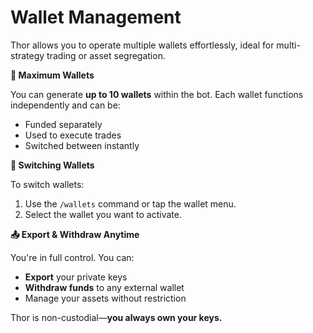 # Wallet Management

Thor allows you to operate multiple wallets effortlessly, ideal for multi-strategy trading or asset segregation.

**🔢 Maximum Wallets**

You can generate **up to 10 wallets** within the bot. Each wallet functions independently and can be:

* Funded separately
* Used to execute trades
* Switched between instantly

**🔄 Switching Wallets**

To switch wallets:

1. Use the `/wallets` command or tap the wallet menu.
2. Select the wallet you want to activate.

**📤 Export & Withdraw Anytime**

You're in full control. You can:

* **Export** your private keys
* **Withdraw funds** to any external wallet
* Manage your assets without restriction

Thor is non-custodial—**you always own your keys.**
